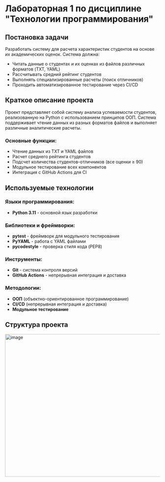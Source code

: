 # Лабораторная 1 по дисциплине "Технологии программирования"

## Постановка задачи

Разработать систему для расчета характеристик студентов на основе их академических оценок. Система должна:
- Читать данные о студентах и их оценках из файлов различных форматов (TXT, YAML)
- Рассчитывать средний рейтинг студентов
- Выполнять специализированные расчеты (поиск отличников)
- Проходить автоматизированное тестирование через CI/CD

## Краткое описание проекта

Проект представляет собой систему анализа успеваемости студентов, реализованную на Python с использованием принципов ООП. Система поддерживает чтение данных из разных форматов файлов и выполняет различные аналитические расчеты.

### Основные функции:
- Чтение данных из TXT и YAML файлов
- Расчет среднего рейтинга студентов
- Подсчет количества студентов-отличников (все оценки ≥ 90)
- Модульное тестирование всех компонентов
- Интеграция с GitHub Actions для CI

## Используемые технологии

### Языки программирования:
- **Python 3.11** - основной язык разработки

### Библиотеки и фреймворки:
- **pytest** - фреймворк для модульного тестирования
- **PyYAML** - работа с YAML файлами
- **pycodestyle** - проверка стиля кода (PEP8)

### Инструменты:
- **Git** - система контроля версий
- **GitHub Actions** - непрерывная интеграция и доставка

### Методологии:
- **ООП** (объектно-ориентированное программирование)
- **CI/CD** (непрерывная интеграция и доставка)
- **Модульное тестирование**

## Структура проекта
<img width="1327" height="463" alt="image" src="https://github.com/user-attachments/assets/14b27425-e5ef-40d6-92b8-016bc19e4c15" />
